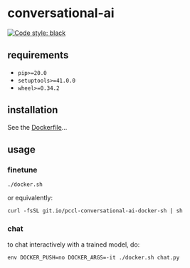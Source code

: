 # conversational-ai

[![Code style: black](https://img.shields.io/badge/code%20style-black-000000.svg)](https://github.com/psf/black)

## requirements

- `pip>=20.0`
- `setuptools>=41.0.0`
- `wheel>=0.34.2`

## installation

See the [Dockerfile](Dockerfile)...

## usage

### finetune

```
./docker.sh
```

or equivalently:

```
curl -fsSL git.io/pccl-conversational-ai-docker-sh | sh
```

### chat

to chat interactively with a trained model, do:

```
env DOCKER_PUSH=no DOCKER_ARGS=-it ./docker.sh chat.py
```
